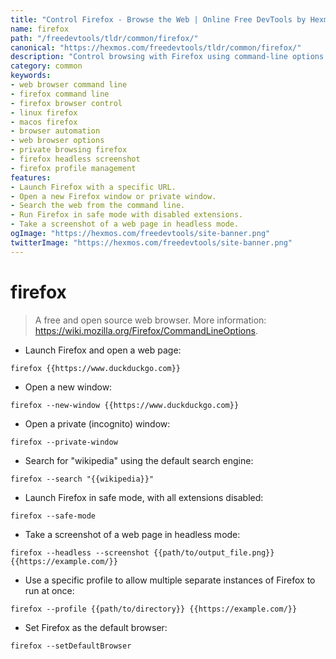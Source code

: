 ```yaml
---
title: "Control Firefox - Browse the Web | Online Free DevTools by Hexmos"
name: firefox
path: "/freedevtools/tldr/common/firefox/"
canonical: "https://hexmos.com/freedevtools/tldr/common/firefox/"
description: "Control browsing with Firefox using command-line options. Launch, search, and debug with this open-source browser. Free online tool, no registration required."
category: common
keywords:
- web browser command line
- firefox command line
- firefox browser control
- linux firefox
- macos firefox
- browser automation
- web browser options
- private browsing firefox
- firefox headless screenshot
- firefox profile management
features:
- Launch Firefox with a specific URL.
- Open a new Firefox window or private window.
- Search the web from the command line.
- Run Firefox in safe mode with disabled extensions.
- Take a screenshot of a web page in headless mode.
ogImage: "https://hexmos.com/freedevtools/site-banner.png"
twitterImage: "https://hexmos.com/freedevtools/site-banner.png"
---
```


# firefox

> A free and open source web browser.
> More information: <https://wiki.mozilla.org/Firefox/CommandLineOptions>.

- Launch Firefox and open a web page:

`firefox {{https://www.duckduckgo.com}}`

- Open a new window:

`firefox --new-window {{https://www.duckduckgo.com}}`

- Open a private (incognito) window:

`firefox --private-window`

- Search for "wikipedia" using the default search engine:

`firefox --search "{{wikipedia}}"`

- Launch Firefox in safe mode, with all extensions disabled:

`firefox --safe-mode`

- Take a screenshot of a web page in headless mode:

`firefox --headless --screenshot {{path/to/output_file.png}} {{https://example.com/}}`

- Use a specific profile to allow multiple separate instances of Firefox to run at once:

`firefox --profile {{path/to/directory}} {{https://example.com/}}`

- Set Firefox as the default browser:

`firefox --setDefaultBrowser`
